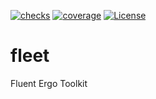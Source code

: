 [![checks](https://badgen.net/github/checks/capt-nemo429/fleet/master)](https://github.com/capt-nemo429/fleet/actions)
[![coverage](https://badgen.net/codecov/c/github/capt-nemo429/fleet/master)](https://app.codecov.io/gh/capt-nemo429/fleet)
[![License](https://badgen.net/github/license/capt-nemo429/fleet/)](https://github.com/capt-nemo429/fleet/blob/master/LICENSE)

# fleet

Fluent Ergo Toolkit
